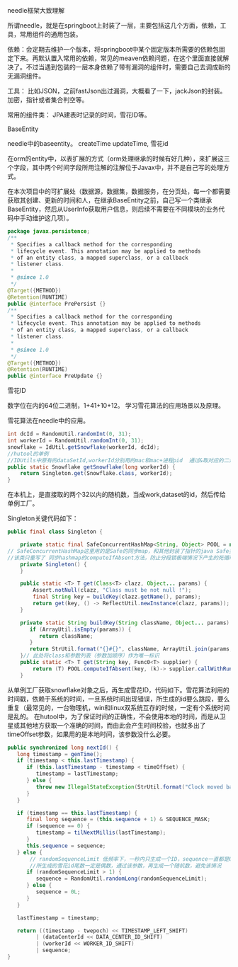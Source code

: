 needle框架大致理解

所谓needle，就是在springboot上封装了一层，主要包括这几个方面，依赖，工具，常用组件的通用包装。

依赖：会定期去维护一个版本，将springboot中某个固定版本所需要的依赖包固定下来。再默认置入常用的依赖，常见的meaven依赖问题，在这个里面直接就解决了。不过当遇到包装的一层本身依赖了带有漏洞的组件时，需要自己去调成新的无漏洞组件。

工具： 比如JSON，之前fastJson出过漏洞，大概看了一下，jackJson的封装。加密，指针或者集合判空等。

常用的组件类： JPA建表时记录的时间，雪花ID等。

BaseEntity

needle中的baseentity。 createTime updateTime, 雪花id

在orm的entity中，以表扩展的方式（orm处理继承的时候有好几种），来扩展这三个字段，其中两个时间字段所用注解的注解位于Javax中，并不是自己写的处理方式。

在本次项目中的可扩展处（数据源，数据集，数据服务，在分页处，每一个都需要获取其创建、更新的时间和人，在继承BaseEntity之前，自己写一个类继承BaseEntity，然后从UserInfo获取用户信息，则后续不需要在不同模块的业务代码中手动维护这几项）。

```java
package javax.persistence;
/**
 * Specifies a callback method for the corresponding 
 * lifecycle event. This annotation may be applied to methods 
 * of an entity class, a mapped superclass, or a callback 
 * listener class.
 *
 * @since 1.0
 */
@Target({METHOD}) 
@Retention(RUNTIME)
public @interface PrePersist {}
/**
 * Specifies a callback method for the corresponding 
 * lifecycle event. This annotation may be applied to methods 
 * of an entity class, a mapped superclass, or a callback 
 * listener class.
 *
 * @since 1.0
 */
@Target({METHOD}) 
@Retention(RUNTIME)
public @interface PreUpdate {}
```

雪花ID

数字位在内的64位二进制，1+41+10+12。 学习雪花算法的应用场景以及原理。

雪花算法在needle中的应用。

```java
int dcId = RandomUtil.randomInt(0, 31);
int workerId = RandomUtil.randomInt(0, 31);
snowflake = IdUtil.getSnowflake(workerId, dcId); 
//hutool的单例   
//IDUtils中原有的dataSetId,workerId分别用的mac和mac+进程pid  通过&取对应的二进制位, 如workid的(mpid.toString().hashCode() & 0xffff) % (maxWorkerId + 1);
public static Snowflake getSnowflake(long workerId) {
	return Singleton.get(Snowflake.class, workerId);
}
```

在本机上，是直接取的两个32以内的随机数，当成work,dataset的id，然后传给单例工厂。

Singleton关键代码如下：

```java
public final class Singleton {

	private static final SafeConcurrentHashMap<String, Object> POOL = new SafeConcurrentHashMap<>();
// SafeConcurrentHashMap这里用的是Safe的同步map，和其他封装了指针的java Safe类不一样，
//该类只重写了 同步hashmap的computeIfAbsent方法，防止分段锁极端情况下产生的死循环
	private Singleton() {
	}

    public static <T> T get(Class<T> clazz, Object... params) {
		Assert.notNull(clazz, "Class must be not null !");
		final String key = buildKey(clazz.getName(), params);
		return get(key, () -> ReflectUtil.newInstance(clazz, params));
	}

    private static String buildKey(String className, Object... params) {
       if (ArrayUtil.isEmpty(params)) {
          return className;
       }
       return StrUtil.format("{}#{}", className, ArrayUtil.join(params, "_"));
    }// 此处将class和参数列表（参数加顺序）作为唯一标识
    public static <T> T get(String key, Func0<T> supplier) {
		return (T) POOL.computeIfAbsent(key, (k)-> supplier.callWithRuntimeException());
	}
```

从单例工厂获取snowflake对象之后，再生成雪花ID，代码如下。雪花算法利用的时间戳，依赖于系统的时间，一旦系统时间出现错误，所生成的id要么跳段，要么重复（最常见的，一台物理机，win和linux双系统互存的时候，一定有个系统时间是乱的。 在hutool中，为了保证时间的正确性，不会使用本地的时间，而是从卫星或其他地方获取一个准确的时间，而由此会产生时间校验，也就多出了timeOffset参数，如果用的是本地时间，该参数没什么必要。

```java
public synchronized long nextId() {
   long timestamp = genTime();
   if (timestamp < this.lastTimestamp) {
      if (this.lastTimestamp - timestamp < timeOffset) {
         timestamp = lastTimestamp;
      } else {
         throw new IllegalStateException(StrUtil.format("Clock moved backwards. Refusing to generate id for {}ms", lastTimestamp - timestamp));
      }
   }

   if (timestamp == this.lastTimestamp) {
      final long sequence = (this.sequence + 1) & SEQUENCE_MASK;
      if (sequence == 0) {
         timestamp = tilNextMillis(lastTimestamp);
      }
      this.sequence = sequence;
   } else {
       // randomSequenceLimit 低频率下，一秒内只生成一个ID，sequence一直都是0，
       //所生成的雪花id尾数一定是偶数，通过该参数，再生成一个随机数，避免该情况
      if (randomSequenceLimit > 1) {
         sequence = RandomUtil.randomLong(randomSequenceLimit);
      } else {
         sequence = 0L;
      }
   }

   lastTimestamp = timestamp;

   return ((timestamp - twepoch) << TIMESTAMP_LEFT_SHIFT)
         | (dataCenterId << DATA_CENTER_ID_SHIFT)
         | (workerId << WORKER_ID_SHIFT)
         | sequence;
}
```

